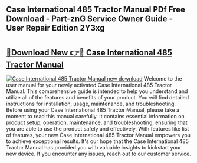 ## Case International 485 Tractor Manual PDf Free Download - Part-znG Service Owner Guide - User Repair Edition 2Y3xg

# <h2><a href="http://bc6199.oget.top/?id=Case+International+485+Tractor+Manual">🔗Download New 👉🔴 Case International 485 Tractor Manual</a></h2>

[![Case International 485 Tractor Manual new download](https://i.imgur.com/5g1atiW.png)](http://bc6199.oget.top/?id=Case+International+485+Tractor+Manual)
Welcome to the user manual for your newly activated Case International 485 Tractor Manual. This comprehensive guide is intended to help you understand and utilize all of the features and benefits of your product. You will find detailed instructions for installation, usage, maintenance, and troubleshooting. Before using your Case International 485 Tractor Manual, please take a moment to read this manual carefully. It contains essential information on product setup, operation, maintenance, and troubleshooting, ensuring that you are able to use the product safely and effectively. With features like list of features, your new Case International 485 Tractor Manual empowers you to achieve exceptional results. It's our hope that the Case International 485 Tractor Manual has provided you with valuable insights to kickstart your new device. If you encounter any issues, reach out to our customer service.
